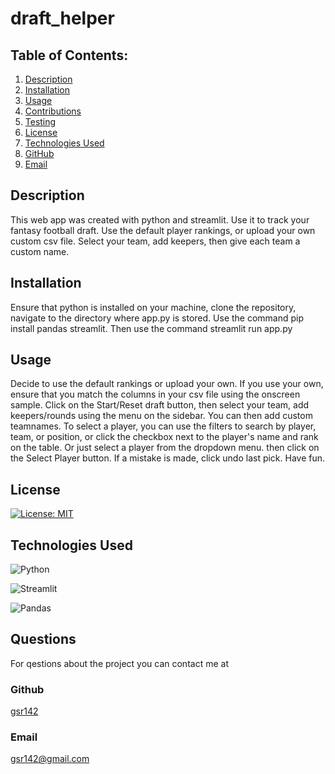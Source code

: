 # draft_helper

## Table of Contents:
1. [Description](#description)
2. [Installation](#installation)
3. [Usage](#usage)
4. [Contributions](#contributions)
5. [Testing](#testing)
6. [License](#license)
7. [Technologies Used](#technology)
8. [GitHub](#github)
9. [Email](#email)
  
  
## Description
This web app was created with python and streamlit. Use it to track your fantasy football draft. Use the default player rankings, or upload your own custom csv file. Select your team, add keepers, then give each team a custom name.  

## Installation
Ensure that python is installed on your machine, clone the repository, navigate to the directory where app.py is stored. Use the command pip install pandas streamlit. Then use the command streamlit run app.py

## Usage
Decide to use the default rankings or upload your own. If you use your own, ensure that you match the columns in your csv file using the onscreen sample. Click on the Start/Reset draft button, then select your team, add keepers/rounds using the menu on the sidebar. You can then add custom teamnames. To select a player, you can use the filters to search by player, team, or position, or click the checkbox next to the player's name and rank on the table. Or just select a player from the dropdown menu. then click on the Select Player button. If a mistake is made, click undo last pick. Have fun.

## License
[![License: MIT](https://img.shields.io/badge/License-MIT-yellow.svg)](https://opensource.org/licenses/MIT)

## Technologies Used
![Python](https://img.shields.io/badge/python-3670A0?style=for-the-badge&logo=python&logoColor=ffdd54)

![Streamlit](https://img.shields.io/badge/Streamlit-%23FE4B4B.svg?style=for-the-badge&logo=streamlit&logoColor=white)

![Pandas](https://img.shields.io/badge/pandas-%23150458.svg?style=for-the-badge&logo=pandas&logoColor=white)

## Questions
For qestions about the project you can contact me at

### Github
[gsr142](https://github.com/gsr142)

### Email
[gsr142@gmail.com](gsr142@gmail.com)